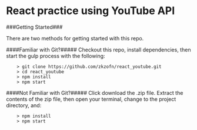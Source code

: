 # React practice using YouTube API

###Getting Started###

There are two methods for getting started with this repo.

####Familiar with Git?#####
Checkout this repo, install dependencies, then start the gulp process with the following:

```
	> git clone https://github.com/zkzofn/react_youtube.git
	> cd react_youtube
	> npm install
	> npm start
```

####Not Familiar with Git?#####
Click download the .zip file.  Extract the contents of the zip file, then open your terminal, change to the project directory, and:

```
	> npm install
	> npm start
```
